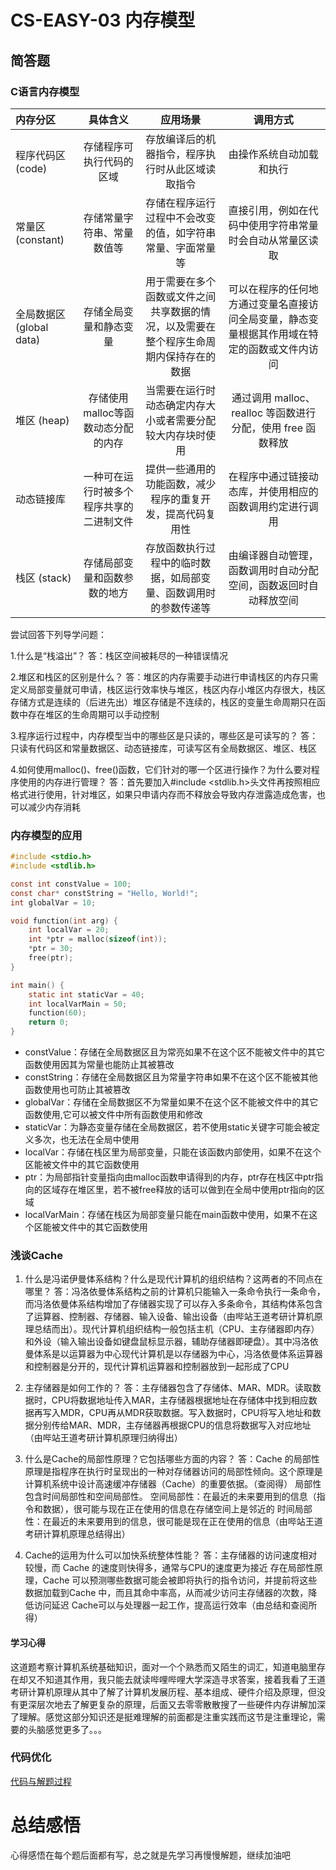 # CS-EASY-03 内存模型
## 简答题
### C语言内存模型
|内存分区	|具体含义 |应用场景 |调用方式 |
| :--- | :---: | :---: | :---: |
|程序代码区 (code)|存储程序可执行代码的区域	|存放编译后的机器指令，程序执行时从此区域读取指令|由操作系统自动加载和执行
|常量区 (constant)|存储常量字符串、常量数值等|存储在程序运行过程中不会改变的值，如字符串常量、字面常量等|直接引用，例如在代码中使用字符串常量时会自动从常量区读取
|全局数据区 (global data)|存储全局变量和静态变量|用于需要在多个函数或文件之间共享数据的情况，以及需要在整个程序生命周期内保持存在的数据|可以在程序的任何地方通过变量名直接访问全局变量，静态变量根据其作用域在特定的函数或文件内访问
|堆区 (heap)|存储使用malloc等函数动态分配的内存|当需要在运行时动态确定内存大小或者需要分配较大内存块时使用|	通过调用 malloc、realloc 等函数进行分配，使用 free 函数释放
|动态链接库|一种可在运行时被多个程序共享的二进制文件|提供一些通用的功能函数，减少程序的重复开发，提高代码复用性|在程序中通过链接动态库，并使用相应的函数调用约定进行调用	
|栈区 (stack)|存储局部变量和函数参数的地方|存放函数执行过程中的临时数据，如局部变量、函数调用时的参数传递等|由编译器自动管理，函数调用时自动分配空间，函数返回时自动释放空间

尝试回答下列导学问题：

1.什么是“栈溢出”？
答：栈区空间被耗尽的一种错误情况

2.堆区和栈区的区别是什么？
答：堆区的内存需要手动进行申请栈区的内存只需定义局部变量就可申请，栈区运行效率快与堆区，栈区内存小堆区内存很大，栈区存储方式是连续的（后进先出）堆区存储是不连续的，栈区的变量生命周期只在函数中存在堆区的生命周期可以手动控制

3.程序运行过程中，内存模型当中的哪些区是只读的，哪些区是可读写的？
答：只读有代码区和常量数据区、动态链接库，可读写区有全局数据区、堆区、栈区

4.如何使用malloc()、free()函数，它们针对的哪一个区进行操作？为什么要对程序使用的内存进行管理？
答：首先要加入#include <stdlib.h>头文件再按照相应格式进行使用，针对堆区，如果只申请内存而不释放会导致内存泄露造成危害，也可以减少内存消耗


### 内存模型的应用

```c
#include <stdio.h>
#include <stdlib.h>

const int constValue = 100;
const char* constString = "Hello, World!";
int globalVar = 10;

void function(int arg) {
    int localVar = 20;
    int *ptr = malloc(sizeof(int));
    *ptr = 30;
    free(ptr);
}

int main() {
    static int staticVar = 40;
    int localVarMain = 50;
    function(60);
    return 0;
}
```
* constValue：存储在全局数据区且为常亮如果不在这个区不能被文件中的其它函数使用因其为常量也能防止其被篡改
* constString：存储在全局数据区且为常量字符串如果不在这个区不能被其他函数使用也可防止其被篡改
* globalVar：存储在全局数据区不为常量如果不在这个区不能被文件中的其它函数使用,它可以被文件中所有函数使用和修改
* staticVar：为静态变量存储在全局数据区，若不使用static关键字可能会被定义多次，也无法在全局中使用
* localVar：存储在栈区里为局部变量，只能在该函数内部使用，如果不在这个区能被文件中的其它函数使用
* ptr：为局部指针变量指向由malloc函数申请得到的内存，ptr存在栈区中ptr指向的区域存在堆区里，若不被free释放的话可以做到在全局中使用ptr指向的区域
* localVarMain：存储在栈区为局部变量只能在main函数中使用，如果不在这个区能被文件中的其它函数使用

### 浅谈Cache

 1. 什么是冯诺伊曼体系结构？什么是现代计算机的组织结构？这两者的不同点在哪里？
 答：冯洛依曼体系结构之前的计算机只能输入一条命令执行一条命令，而冯洛依曼体系结构增加了存储器实现了可以存入多条命令，其结构体系包含了运算器、控制器、存储器、输入设备、输出设备（由哔站王道考研计算机原理总结而出）。现代计算机组织结构一般包括主机（CPU、主存储器即内存）和外设（输入输出设备如键盘鼠标显示器，辅助存储器即硬盘）。其中冯洛依曼体系是以运算器为中心现代计算机是以存储器为中心，冯洛依曼体系运算器和控制器是分开的，现代计算机运算器和控制器放到一起形成了CPU

 2. 主存储器是如何工作的？
 答：主存储器包含了存储体、MAR、MDR。读取数据时，CPU将数据地址传入MAR，主存储器根据地址在存储体中找到相应数据再写入MDR，CPU再从MDR获取数据。写入数据时，CPU将写入地址和数据分别传给MAR、MDR，主存储器再根据CPU的信息将数据写入对应地址（由哔站王道考研计算机原理归纳得出）

 3. 什么是Cache的局部性原理？它包括哪些方面的内容？
 答：Cache 的局部性原理是指程序在执行时呈现出的一种对存储器访问的局部性倾向。这个原理是计算机系统中设计高速缓冲存储器（Cache）的重要依据。（查阅得）
    局部性包含时间局部性和空间局部性。
    空间局部性：在最近的未来要用到的信息（指令和数据），很可能与现在正在使用的信息在存储空间上是邻近的
    时间局部性：在最近的未来要用到的信息，很可能是现在正在使用的信息（由哔站王道考研计算机原理总结得出）

 4. Cache的运用为什么可以加快系统整体性能？
 答：主存储器的访问速度相对较慢，而 Cache 的速度则快得多，通常与CPU的速度更为接近
 存在局部性原理，Cache 可以预测哪些数据可能会被即将执行的指令访问，并提前将这些数据加载到Cache 中，而且其命中率高，从而减少访问主存储器的次数，降低访问延迟
 Cache可以与处理器一起工作，提高运行效率（由总结和查阅所得）

 #### 学习心得
 这道题考察计算机系统基础知识，面对一个个熟悉而又陌生的词汇，知道电脑里存在却又不知道其作用，我只能去就读哔哩哔哩大学深造寻求答案，接着我看了王道考研计算机原理从其中了解了计算机发展历程、基本组成、硬件介绍及原理，但没有更深层次地去了解更复杂的原理，后面又去零零散散搜了一些硬件内存讲解加深了理解。感觉这部分知识还是挺难理解的前面都是注重实践而这节是注重理论，需要的头脑感觉更多了。。。

 ### 代码优化
 
[ 代码与解题过程](代码优化.md)

# 总结感悟

心得感悟在每个题后面都有写，总之就是先学习再慢慢解题，继续加油吧

